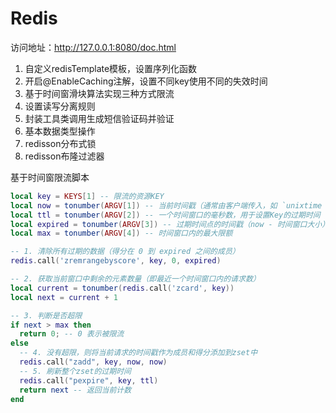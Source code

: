 # Redis

访问地址：http://127.0.0.1:8080/doc.html

1. 自定义redisTemplate模板，设置序列化函数
2. 开启@EnableCaching注解，设置不同key使用不同的失效时间
3. 基于时间窗滑块算法实现三种方式限流
4. 设置读写分离规则
5. 封装工具类调用生成短信验证码并验证
6. 基本数据类型操作
7. redisson分布式锁
8. redisson布隆过滤器


基于时间窗限流脚本

```lua
local key = KEYS[1] -- 限流的资源KEY
local now = tonumber(ARGV[1]) -- 当前时间戳（通常由客户端传入，如 `unixtime * 1000`）
local ttl = tonumber(ARGV[2]) -- 一个时间窗口的毫秒数，用于设置Key的过期时间
local expired = tonumber(ARGV[3]) -- 过期时间点的时间戳（now - 时间窗口大小）
local max = tonumber(ARGV[4]) -- 时间窗口内的最大限额

-- 1. 清除所有过期的数据（得分在 0 到 expired 之间的成员）
redis.call('zremrangebyscore', key, 0, expired)

-- 2. 获取当前窗口中剩余的元素数量（即最近一个时间窗口内的请求数）
local current = tonumber(redis.call('zcard', key))
local next = current + 1

-- 3. 判断是否超限
if next > max then
  return 0; -- 0 表示被限流
else
  -- 4. 没有超限，则将当前请求的时间戳作为成员和得分添加到zset中
  redis.call("zadd", key, now, now)
  -- 5. 刷新整个zset的过期时间
  redis.call("pexpire", key, ttl)
  return next -- 返回当前计数
end
```